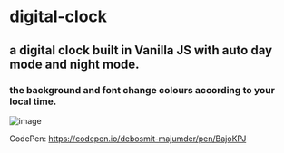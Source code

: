 # digital-clock
## a digital clock built in  Vanilla JS with auto day mode and night mode.

### the background and font change colours according to your local time.

![image](https://user-images.githubusercontent.com/22155707/84054833-9584f880-a9d1-11ea-89fc-48bcebcc1cb5.png)

CodePen: https://codepen.io/debosmit-majumder/pen/BajoKPJ
